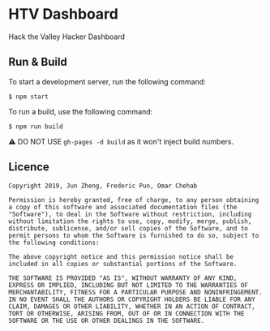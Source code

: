 # HTV Dashboard

Hack the Valley Hacker Dashboard

## Run & Build

To start a development server, run the following command:

```
$ npm start
```

To run a build, use the following command:

```
$ npm run build
```

⚠️ DO NOT USE `gh-pages -d build` as it won't inject build numbers.

## Licence

```
Copyright 2019, Jun Zheng, Frederic Pun, Omar Chehab

Permission is hereby granted, free of charge, to any person obtaining a copy of this software and associated documentation files (the "Software"), to deal in the Software without restriction, including without limitation the rights to use, copy, modify, merge, publish, distribute, sublicense, and/or sell copies of the Software, and to permit persons to whom the Software is furnished to do so, subject to the following conditions:

The above copyright notice and this permission notice shall be included in all copies or substantial portions of the Software.

THE SOFTWARE IS PROVIDED "AS IS", WITHOUT WARRANTY OF ANY KIND, EXPRESS OR IMPLIED, INCLUDING BUT NOT LIMITED TO THE WARRANTIES OF MERCHANTABILITY, FITNESS FOR A PARTICULAR PURPOSE AND NONINFRINGEMENT. IN NO EVENT SHALL THE AUTHORS OR COPYRIGHT HOLDERS BE LIABLE FOR ANY CLAIM, DAMAGES OR OTHER LIABILITY, WHETHER IN AN ACTION OF CONTRACT, TORT OR OTHERWISE, ARISING FROM, OUT OF OR IN CONNECTION WITH THE SOFTWARE OR THE USE OR OTHER DEALINGS IN THE SOFTWARE.
```

